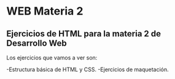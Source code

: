 # WEB Materia 2
## Ejercicios de HTML para la materia 2 de Desarrollo Web

Los ejercicios que vamos a ver son:

-Estructura básica de HTML y CSS.
-Ejercicios de maquetación.